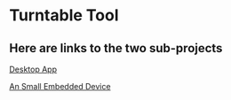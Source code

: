 # Turntable Tool

## Here are links to the two sub-projects
[Desktop App](./desktop/README.md)

[An Small Embedded Device](./embedded/README.md)
